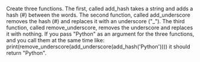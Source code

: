 Create three functions. The first, called add_hash takes a string
and adds a hash (#) between the words. The second function,
called add_underscore removes the hash (#) and replaces it
with an underscore ("_"). The third function, called
remove_underscore, removes the underscore and replaces it
with nothing. If you pass "Python" as an argument for the three
functions, and you call them at the same time like:
print(remove_underscore(add_underscore(add_hash('Python'))))
it should return "Python".